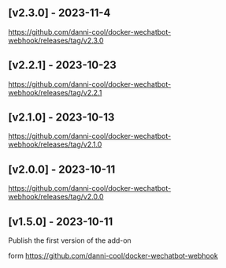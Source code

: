 ## [v2.3.0] - 2023-11-4

https://github.com/danni-cool/docker-wechatbot-webhook/releases/tag/v2.3.0

## [v2.2.1] - 2023-10-23

https://github.com/danni-cool/docker-wechatbot-webhook/releases/tag/v2.2.1

## [v2.1.0] - 2023-10-13

https://github.com/danni-cool/docker-wechatbot-webhook/releases/tag/v2.1.0

## [v2.0.0] - 2023-10-11

https://github.com/danni-cool/docker-wechatbot-webhook/releases/tag/v2.0.0

## [v1.5.0] - 2023-10-11

Publish the first version of the add-on

form https://github.com/danni-cool/docker-wechatbot-webhook
